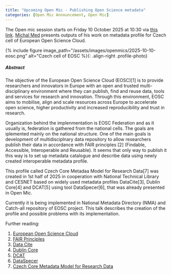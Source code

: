 ```yaml
---
title: "Upcoming Open Mic - Publishing Open Science metadata"
categories: [Open Mic Announcement, Open Mic]
---
```



<!-- Naming convention: post MUST be named beginning with YEAR-MM-DD-title.MARKDOWN. Create a COPY of this file in _posts and rename it according to the convention. The date is not date of presentation, but date of publication of the announcement. The title in human readable form is put in the quotes to the title parameter in front matter  -->
<!-- Fixing content of this file:
  - [IF NOT RUNNING FROM GITHUB ACTION] replace all variables within this file surrounded by `${` `}`, example values are:
    - OPEN_MIC_SESSION_TITLE=`Debugging SPARQL queries`
    - OPEN_MIC_SESSION_DATE=`Friday 4 April 2023`
  - remove all comments from this file
-->
The Open mic session starts on Friday 10 October 2025 at 10:30 via [this link](https://meet.jit.si/open-mic-kbss). [Michal Med](https://kbss.felk.cvut.cz/web/team#michal-med) presents outputs of his work on metadata profile for Czech cell of European Open Science Cloud.

{% include figure image_path="/assets/images/openmics/2025-10-10-eosc.png" alt="Czech cell of EOSC %}{: .align-right .profile-photo}

##### Abstract

The objective of the European Open Science Cloud (EOSC)[1] is to provide researchers and innovators in Europe with an open and trusted multi-disciplinary environment where they can publish, find and reuse data, tools and services for research and innovation. Through this environment, EOSC aims to mobilise, align and scale resources across Europe to accelerate open science, higher productivity and increased reproducibility and trust in research.

Organization behind the implenmentation is EOSC Federation and as it usually is, federation is gathered from the national cells. The goals are iplemented mainly on the national structure. One of the main goals is development of multidisciplnary data repository to allow researchers publish their data in accordance with FAIR principles [2] (Findable, Accessible, Interoperable and Reusable). It seems that only way to publish it this way is to set up metadata catalogue and describe data using newly created interoperable metadata profile.

This profile called Czech Core Metadaa Model for Research Data[7] was created in 1st half of 2025 in cooperation with National Technical Library and CESNET based on widely used metadata profiles DataCite[3], Dublin Core[4] and DCAT[5] using tool DataSpecer[6], that was already presented in Open Mic.

Currently it is being implemented in National Metadata Directory (NMA) and Catch-all repository of EOSC project. This talk describes the creation of the profile and possible problems with its implementation.

Further reading:
1. [European Open Science Cloud](https://research-and-innovation.ec.europa.eu/strategy/strategy-research-and-innovation/our-digital-future/open-science/european-open-science-cloud-eosc_en)
2. [FAIR Principles](https://www.go-fair.org/fair-principles/)
3. [Data Cite](https://datacite-metadata-schema.readthedocs.io/en/4.6/)
4. [Dublin Core](https://www.dublincore.org/)
5. [DCAT](https://www.w3.org/TR/vocab-dcat-3/)
6. [DataSpecer](https://dataspecer.com/)
7. [Czech Core Metadata Model for Research Data](https://model.ccmm.cz/research-data/en/)
